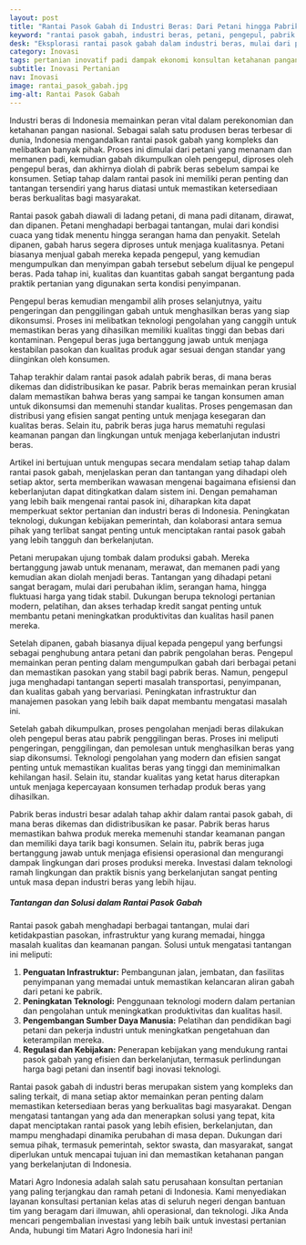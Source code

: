 ```yaml
---
layout: post
title: "Rantai Pasok Gabah di Industri Beras: Dari Petani hingga Pabrik Beras"
keyword: "rantai pasok gabah, industri beras, petani, pengepul, pabrik beras, konsultan pertanian, pelatihan pertanian terpadu, PT Matari Agro Indonesia"
desk: "Eksplorasi rantai pasok gabah dalam industri beras, mulai dari petani, pengepul, hingga pabrik beras. Pelajari peran masing-masing dan tantangan yang dihadapi"
category: Inovasi
tags: pertanian inovatif padi dampak ekonomi konsultan ketahanan pangan
subtitle: Inovasi Pertanian
nav: Inovasi
image: rantai_pasok_gabah.jpg
img-alt: Rantai Pasok Gabah
---
```


Industri beras di Indonesia memainkan peran vital dalam perekonomian dan ketahanan pangan nasional. Sebagai salah satu produsen beras terbesar di dunia, Indonesia mengandalkan rantai pasok gabah yang kompleks dan melibatkan banyak pihak. Proses ini dimulai dari petani yang menanam dan memanen padi, kemudian gabah dikumpulkan oleh pengepul, diproses oleh pengepul beras, dan akhirnya diolah di pabrik beras sebelum sampai ke konsumen. Setiap tahap dalam rantai pasok ini memiliki peran penting dan tantangan tersendiri yang harus diatasi untuk memastikan ketersediaan beras berkualitas bagi masyarakat.

Rantai pasok gabah diawali di ladang petani, di mana padi ditanam, dirawat, dan dipanen. Petani menghadapi berbagai tantangan, mulai dari kondisi cuaca yang tidak menentu hingga serangan hama dan penyakit. Setelah dipanen, gabah harus segera diproses untuk menjaga kualitasnya. Petani biasanya menjual gabah mereka kepada pengepul, yang kemudian mengumpulkan dan menyimpan gabah tersebut sebelum dijual ke pengepul beras. Pada tahap ini, kualitas dan kuantitas gabah sangat bergantung pada praktik pertanian yang digunakan serta kondisi penyimpanan.

Pengepul beras kemudian mengambil alih proses selanjutnya, yaitu pengeringan dan penggilingan gabah untuk menghasilkan beras yang siap dikonsumsi. Proses ini melibatkan teknologi pengolahan yang canggih untuk memastikan beras yang dihasilkan memiliki kualitas tinggi dan bebas dari kontaminan. Pengepul beras juga bertanggung jawab untuk menjaga kestabilan pasokan dan kualitas produk agar sesuai dengan standar yang diinginkan oleh konsumen.

Tahap terakhir dalam rantai pasok adalah pabrik beras, di mana beras dikemas dan didistribusikan ke pasar. Pabrik beras memainkan peran krusial dalam memastikan bahwa beras yang sampai ke tangan konsumen aman untuk dikonsumsi dan memenuhi standar kualitas. Proses pengemasan dan distribusi yang efisien sangat penting untuk menjaga kesegaran dan kualitas beras. Selain itu, pabrik beras juga harus mematuhi regulasi keamanan pangan dan lingkungan untuk menjaga keberlanjutan industri beras.

Artikel ini bertujuan untuk mengupas secara mendalam setiap tahap dalam rantai pasok gabah, menjelaskan peran dan tantangan yang dihadapi oleh setiap aktor, serta memberikan wawasan mengenai bagaimana efisiensi dan keberlanjutan dapat ditingkatkan dalam sistem ini. Dengan pemahaman yang lebih baik mengenai rantai pasok ini, diharapkan kita dapat memperkuat sektor pertanian dan industri beras di Indonesia. Peningkatan teknologi, dukungan kebijakan pemerintah, dan kolaborasi antara semua pihak yang terlibat sangat penting untuk menciptakan rantai pasok gabah yang lebih tangguh dan berkelanjutan. 

Petani merupakan ujung tombak dalam produksi gabah. Mereka bertanggung jawab untuk menanam, merawat, dan memanen padi yang kemudian akan diolah menjadi beras. Tantangan yang dihadapi petani sangat beragam, mulai dari perubahan iklim, serangan hama, hingga fluktuasi harga yang tidak stabil. Dukungan berupa teknologi pertanian modern, pelatihan, dan akses terhadap kredit sangat penting untuk membantu petani meningkatkan produktivitas dan kualitas hasil panen mereka.

Setelah dipanen, gabah biasanya dijual kepada pengepul yang berfungsi sebagai penghubung antara petani dan pabrik pengolahan beras. Pengepul memainkan peran penting dalam mengumpulkan gabah dari berbagai petani dan memastikan pasokan yang stabil bagi pabrik beras. Namun, pengepul juga menghadapi tantangan seperti masalah transportasi, penyimpanan, dan kualitas gabah yang bervariasi. Peningkatan infrastruktur dan manajemen pasokan yang lebih baik dapat membantu mengatasi masalah ini.

Setelah gabah dikumpulkan, proses pengolahan menjadi beras dilakukan oleh pengepul beras atau pabrik penggilingan beras. Proses ini meliputi pengeringan, penggilingan, dan pemolesan untuk menghasilkan beras yang siap dikonsumsi. Teknologi pengolahan yang modern dan efisien sangat penting untuk memastikan kualitas beras yang tinggi dan meminimalkan kehilangan hasil. Selain itu, standar kualitas yang ketat harus diterapkan untuk menjaga kepercayaan konsumen terhadap produk beras yang dihasilkan.

Pabrik beras industri besar adalah tahap akhir dalam rantai pasok gabah, di mana beras dikemas dan didistribusikan ke pasar. Pabrik beras harus memastikan bahwa produk mereka memenuhi standar keamanan pangan dan memiliki daya tarik bagi konsumen. Selain itu, pabrik beras juga bertanggung jawab untuk menjaga efisiensi operasional dan mengurangi dampak lingkungan dari proses produksi mereka. Investasi dalam teknologi ramah lingkungan dan praktik bisnis yang berkelanjutan sangat penting untuk masa depan industri beras yang lebih hijau.

##### Tantangan dan Solusi dalam Rantai Pasok Gabah

Rantai pasok gabah menghadapi berbagai tantangan, mulai dari ketidakpastian pasokan, infrastruktur yang kurang memadai, hingga masalah kualitas dan keamanan pangan. Solusi untuk mengatasi tantangan ini meliputi:

1. **Penguatan Infrastruktur:** Pembangunan jalan, jembatan, dan fasilitas penyimpanan yang memadai untuk memastikan kelancaran aliran gabah dari petani ke pabrik.
2. **Peningkatan Teknologi:** Penggunaan teknologi modern dalam pertanian dan pengolahan untuk meningkatkan produktivitas dan kualitas hasil.
3. **Pengembangan Sumber Daya Manusia:** Pelatihan dan pendidikan bagi petani dan pekerja industri untuk meningkatkan pengetahuan dan keterampilan mereka.
4. **Regulasi dan Kebijakan:** Penerapan kebijakan yang mendukung rantai pasok gabah yang efisien dan berkelanjutan, termasuk perlindungan harga bagi petani dan insentif bagi inovasi teknologi.


Rantai pasok gabah di industri beras merupakan sistem yang kompleks dan saling terkait, di mana setiap aktor memainkan peran penting dalam memastikan ketersediaan beras yang berkualitas bagi masyarakat. Dengan mengatasi tantangan yang ada dan menerapkan solusi yang tepat, kita dapat menciptakan rantai pasok yang lebih efisien, berkelanjutan, dan mampu menghadapi dinamika perubahan di masa depan. Dukungan dari semua pihak, termasuk pemerintah, sektor swasta, dan masyarakat, sangat diperlukan untuk mencapai tujuan ini dan memastikan ketahanan pangan yang berkelanjutan di Indonesia.

Matari Agro Indonesia adalah salah satu perusahaan konsultan pertanian yang paling terjangkau dan ramah petani di Indonesia. Kami menyediakan layanan konsultasi pertanian kelas atas di seluruh negeri dengan bantuan tim yang beragam dari ilmuwan, ahli operasional, dan teknologi. Jika Anda mencari pengembalian investasi yang lebih baik untuk investasi pertanian Anda, hubungi tim Matari Agro Indonesia hari ini!

